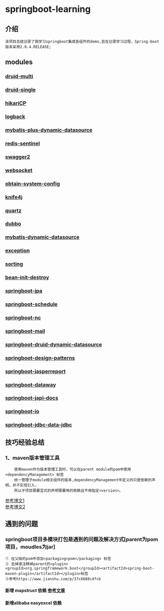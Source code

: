 # springboot-learning
## 介绍
    该项目总结记录了我学习springboot集成各组件的demo,旨在记录学习过程，Spring-boot 版本采用2.0.4.RELEASE;
## modules

### [druid-multi](https://github.com/NickAndFreya/spring-boot-learn)  

### [druid-single](https://github.com/NickAndFreya/spring-boot-learn)  

### [hikariCP](https://github.com/NickAndFreya/spring-boot-learn)  

### [logback](https://github.com/NickAndFreya/spring-boot-learn)  

### [mybatis-plus-dynamic-datasource](https://github.com/NickAndFreya/spring-boot-learn)  

### [redis-sentinel](https://github.com/NickAndFreya/spring-boot-learn)  

### [swagger2](https://github.com/NickAndFreya/spring-boot-learn)  

### [websocket](https://github.com/NickAndFreya/spring-boot-learn)  

### [obtain-system-config](https://github.com/NickAndFreya/spring-boot-learn)  

### [knife4j](https://github.com/NickAndFreya/spring-boot-learn)  

### [quartz](https://github.com/NickAndFreya/spring-boot-learn)  

### [dubbo](https://github.com/NickAndFreya/spring-boot-learn)  

### [mybatis-dynamic-datasource](https://github.com/NickAndFreya/spring-boot-learn)  

### [exception](https://github.com/NickAndFreya/spring-boot-learn)  

### [sorting](https://github.com/NickAndFreya/spring-boot-learn)   

### [bean-init-destroy](https://github.com/NickAndFreya/spring-boot-learn)  

### [springboot-jpa](https://github.com/NickAndFreya/spring-boot-learn)  

### [springboot-schedule](https://github.com/NickAndFreya/spring-boot-learn)  

### [springboot-nc](https://github.com/NickAndFreya/spring-boot-learn)  

### [springboot-mail](https://github.com/NickAndFreya/spring-boot-learn)

### [springboot-druid-dynamic-datasource](https://github.com/NickAndFreya/spring-boot-learn)

### [springboot-design-patterns](https://github.com/NickAndFreya/spring-boot-learn)

### [springboot-jasperreport](https://github.com/NickAndFreya/spring-boot-learn)

### [springboot-dataway](https://github.com/NickAndFreya/spring-boot-learn)

### [springboot-japi-docs](https://github.com/NickAndFreya/spring-boot-learn)

### [springboot-io](https://github.com/NickAndFreya/spring-boot-learn)

### [springboot-jdbc-data-jdbc](https://github.com/NickAndFreya/spring-boot-learn)

## 技巧经验总结
### 1、maven版本管理工具
        使用maven作为版本管理工具时，可以在parent module的pom中使用<dependencyManagement> 标签
        统一管理子module相关组件的版本,dependencyManagement中定义的只是依赖的声明，并不实现引入，
        所以子项目需要显式的声明需要用的依赖且不用指定<version>。
[参考博文1](https://blog.csdn.net/wo541075754/article/details/51490711?depth_1-utm_source=distribute.pc_relevant.none-task&utm_source=distribute.pc_relevant.none-task)  
[参考博文2](https://www.jianshu.com/p/e867ac845e11)
        

## 遇到的问题

### springboot项目多模块打包是遇到的问题及解决方式[parent为pom项目，moudles为jar]
    ① 在父级的pom中添加<packaging>pom</packaging> 标签
    ② 去掉或注释掉parent的<plugin><groupId>org.springframework.boot</groupId><artifactId>spring-boot-maven-plugin</artifactId></plugin>标签
    ③参考https://www.jianshu.com/p/37c6688c4fcb 
    
#### 新增 mapstruct 依赖 [参考文章](https://mp.weixin.qq.com/s/L_lMbHuU138NXAV7Sv8moA)
#### 新增alibaba easyexcel 依赖
